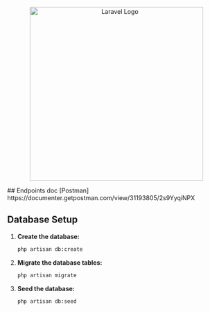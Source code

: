 <p align="center"><a href="https://laravel.com" target="_blank"><img src="https://raw.githubusercontent.com/laravel/art/master/logo-lockup/5%20SVG/2%20CMYK/1%20Full%20Color/laravel-logolockup-cmyk-red.svg" width="400" alt="Laravel Logo"></a></p>
## Endpoints doc [Postman]
https://documenter.getpostman.com/view/31193805/2s9YyqiNPX

## Database Setup

1. **Create the database:**
    ```bash
    php artisan db:create
    ```

2. **Migrate the database tables:**
    ```bash
    php artisan migrate
    ```

3. **Seed the database:**
    ```bash
    php artisan db:seed
    ```

